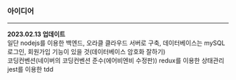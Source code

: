 ### 아이디어
---
**2023.02.13 업데이트**
<br/>
일단 nodejs를 이용한 백엔드, 오라클 클라우드 서버로 구축, 데이터베이스는 mySQL
로그인, 회원가입 기능이 있을 것(데이터베이스 암호화 잘하기)
<br/>
코딩컨벤션(네이버의 코딩컨벤션 준수(에어비엔비 수정판))
redux를 이용한 상태관리
jest를 이용한 tdd


